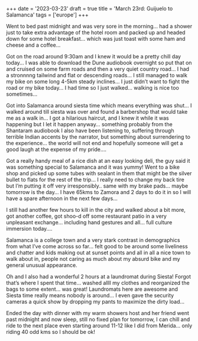 +++
date = '2023-03-23'
draft = true
title = 'March 23rd: Guijuelo to Salamanca'
tags = ['europe']
+++

Went to bed past midnight and was very sore in the morning… had a shower just to take extra advantage of the hotel room and packed up and headed down for some hotel breakfast… which was just toast with some ham and cheese and a coffee…

Got on the road around 9:30am and I knew it would be a pretty chill day today… I was able to download the Dune audiobook overnight so put that on and cruised on some farm roads and then a very quiet country road… I had a stronnnng tailwind and flat or descending roads… I still managed to walk my bike on some long 4-5km steady inclines… I just didn’t want to fight the road or my bike today… I had time so I just walked… walking is nice too sometimes…

Got into Salamanca around siesta time which means everything was shut… I walked around till siesta was over and found a barbershop that would take me as a walk in… I got a hilarious haircut, and I knew it while it was happening but I let it happen anyway… something probably from the Shantaram audiobook I also have been listening to, suffering through terrible Indian accents by the narrator, but something about surrendering to the experience… the world will not end and hopefully someone will get a good laugh at the expense of my pride….

Got a really handy meal of a rice dish at an easy looking deli, the guy said it was something special to Salamanca and it was yummy! Went to a bike shop and picked up some tubes with sealant in them that might be the silver bullet to flats for the rest of the trip… I really need to change my back tire but I’m putting it off very irresponsibly.. same with my brake pads… maybe tomorrow is the day… I have 65kms to Zamora and 2 days to do it in so I will have a spare afternoon in the next few days…

I still had another few hours to kill in the city and walked about a bit more, got another coffee, got shoo-d off some restaurant patio in a very unpleasant exchange… including hand gestures and all… full culture immersion today….

Salamanca is a college town and a very stark contrast in demographics from what I’ve come across so far… felt good to be around some liveliness and chatter and kids making out at sunset points and all in all a nice town to walk about in, people not caring as much about my absurd bike and my general unusual appearance.

Oh and I also had a wonderful 2 hours at a laundromat during Siesta! Forgot that’s where I spent that time… washed allll my clothes and reorganized the bags to some extent… was great! Laundromats here are awesome and Siesta time really means nobody is around… I even gave the security cameras a quick show by dropping my pants to maximize the dirty load… 


Ended the day with dinner with my warm showers host and her friend went past midnight and now sleep, still no fixed plan for tomorrow, I can chill and ride to the next place even starting around 11-12 like I did from Merida… only riding 40 odd kms so I should be ok!